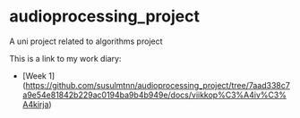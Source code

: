 # audioprocessing_project
A uni project related to algorithms project

This is a link to my work diary:
- [Week 1] (https://github.com/susulmtnn/audioprocessing_project/tree/7aad338c7a9e54e81842b229ac0194ba9b4b949e/docs/viikkop%C3%A4iv%C3%A4kirja)
